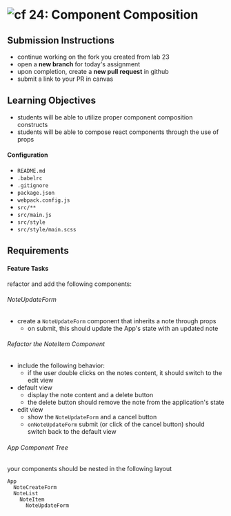 ![cf](https://i.imgur.com/7v5ASc8.png) 24: Component Composition
======

## Submission Instructions
* continue working on the fork you created from lab 23
* open a **new branch** for today's assignment
* upon completion, create a **new pull request** in github
* submit a link to your PR in canvas

## Learning Objectives
* students will be able to utilize proper component composition constructs
* students will be able to compose react components through the use of props

#### Configuration  
* `README.md`
* `.babelrc`
* `.gitignore`
* `package.json`
* `webpack.config.js`
* `src/**`
* `src/main.js`
* `src/style`
* `src/style/main.scss`

## Requirements  
#### Feature Tasks
refactor and add the following components:

###### NoteUpdateForm
* create a `NoteUpdateForm` component that inherits a note through props
  * on submit, this should update the App's state with an updated note

###### Refactor the NoteItem Component
* include the following behavior:
  * if the user double clicks on the notes content, it should switch to the edit view  
* default view
  * display the note content and a delete button
  * the delete button should remove the note from the application's state
* edit view
  * show the `NoteUpdateForm` and a cancel button
  * `onNoteUpdateForm` submit (or click of the cancel button) should switch back to the default view

###### App Component Tree
your components should be nested in the following layout  
```
App
  NoteCreateForm
  NoteList
    NoteItem
      NoteUpdateForm
```